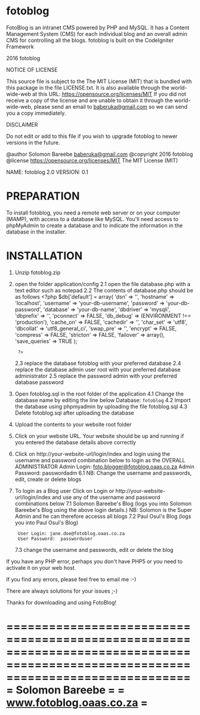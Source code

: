 # fotoblog
FotoBlog is an intranet CMS powered by PHP and MySQL. It has a Content Management System (CMS) for each individual blog and an overall admin CMS for controlling all the blogs. fotoblog is built on the CodeIgniter Framework

2016 fotoblog 

NOTICE OF LICENSE

This source file is subject to the The MIT License (MIT)
that is bundled with this package in the file LICENSE.txt.
It is also available through the world-wide-web at this URL:
https://opensource.org/licenses/MIT
If you did not receive a copy of the license and are unable to
obtain it through the world-wide-web, please send an email
to baberuka@gmail.com so we can send you a copy immediately.

DISCLAIMER

Do not edit or add to this file if you wish to upgrade fotoblog to newer versions in the future. 

@author Solomon Bareebe <baberuka@gmail.com>
@copyright 2016 fotoblog
@license  https://opensource.org/licenses/MIT  The MIT License (MIT)

NAME: fotoblog 2.0
VERSION: 0.1

PREPARATION
===========

To install fotoblog, you need a remote web server or on your computer (MAMP), with access to a database like MySQL.
You'll need access to phpMyAdmin to create a database and to indicate the information in the database in the installer.

INSTALLATION
============

1. Unzip fotoblog.zip
2. open the folder application/config 
 	2.1  open the file database.php with a text editor such as notepad
 	2.2  The contents of database.php should be as follows
		<?php
		$db['default'] = array(
			'dsn'	=> '',
			'hostname' => 'localhost',
			'username' => 'your-db-username',
			'password' => 'your-db-password',
			'database' => 'your-db-name',
			'dbdriver' => 'mysqli',
			'dbprefix' => '',
			'pconnect' => FALSE,
			'db_debug' => (ENVIRONMENT !== 'production'),
			'cache_on' => FALSE,
			'cachedir' => '',
			'char_set' => 'utf8',
			'dbcollat' => 'utf8_general_ci',
			'swap_pre' => '',
			'encrypt' => FALSE,
			'compress' => FALSE,
			'stricton' => FALSE,
			'failover' => array(),
			'save_queries' => TRUE
		);		
		
		?>
 	2.3  replace the database fotoblog with your preferred database
 	2.4  replace the database admin user root with your preferred database administrator
 	2.5  replace the password admin with your preferred database password
3. Open fotoblog.sql in the root folder of the application
 	4.1  Change the database name by editing the line below
	Database: `fotoblog`
	4.2  Import the database using phpmyadmin by uploading the file fotoblog.sql
 	4.3  Delete fotoblog.sql after uploading the database
4. Upload the contents to your website root folder
5. Click on your website URL. Your website should be up and running if you entered the database details above correctly
6. Click on http://your-website-url/login/index and login using the username and password combination below to login as the OVERALL ADMINISTRATOR
		Admin Login:	foto.blogger@fotoblog.oaas.co.za
		Admin Password:	passwordadm
 	6.1  NB: Change the username and passwords, edit, create or delete blogs
7. To login as a Blog user Click on Login or http://your-website-url/login/index and use any of the username and password combinations below
 	7.1  Solomon Bareebe's Blog (logs you into Solomon Bareebe's Blog using the above login details.)
    	NB: Solomon is the Super Admin and he can therefore accesss all blogs
 	7.2  Paul Osul's Blog (logs you into Paul Osul's Blog)
		
		User Login:	jane.doe@fotoblog.oaas.co.za
		User Password:	passworduser

 	7.3  change the username and passwords, edit or delete the blog 

If you have any PHP error, perhaps you don't have PHP5 or you need to activate it on your web host.

If you find any errors, please feel free to email me :-)

There are always solutions for your issues ;-)


Thanks for downloading and using FotoBlog!

==================================================================================================================================
=     											Solomon Bareebe    																 =
=   									www.fotoblog.oaas.co.za   															 =
==================================================================================================================================
